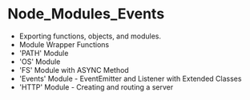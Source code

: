 # Node_Modules_Events
* Exporting functions, objects, and modules.
* Module Wrapper Functions
* 'PATH' Module
* 'OS' Module
* 'FS' Module with ASYNC Method
* 'Events' Module - EventEmitter and Listener with Extended Classes
* 'HTTP' Module - Creating and routing a server
